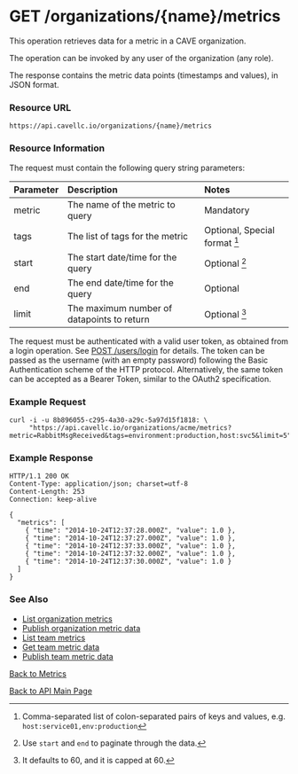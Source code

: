 # GET /organizations/{name}/metrics
This operation retrieves data for a metric in a CAVE organization.

The operation can be invoked by any user of the organization (any role).

The response contains the metric data points (timestamps and values), in JSON format.

### Resource URL

`https://api.cavellc.io/organizations/{name}/metrics`

### Resource Information

The request must contain the following query string parameters:

Parameter | Description | Notes
:-------- | :---------- | :----
metric | The name of the metric to query | Mandatory
tags | The list of tags for the metric | Optional, Special format [^1]
start | The start date/time for the query | Optional [^2]
end | The end date/time for the query | Optional
limit | The maximum number of datapoints to return | Optional [^3] 

[^1]: Comma-separated list of colon-separated pairs of keys and values, e.g. `host:service01,env:production`
[^2]: Use `start` and `end` to paginate through the data.
[^3]: It defaults to 60, and it is capped at 60.

The request must be authenticated with a valid user token, as obtained from a login operation. See [POST /users/login](../users/login.md) for details. The token can be passed as the username (with an empty password) following the Basic Authentication scheme of the HTTP protocol. Alternatively, the same token can be accepted as a Bearer Token, similar to the OAuth2 specification.

### Example Request

    curl -i -u 8b896055-c295-4a30-a29c-5a97d15f1818: \
         "https://api.cavellc.io/organizations/acme/metrics?metric=RabbitMsgReceived&tags=environment:production,host:svc5&limit=5"


### Example Response

    HTTP/1.1 200 OK
    Content-Type: application/json; charset=utf-8
    Content-Length: 253
    Connection: keep-alive
    
    {
      "metrics": [
        { "time": "2014-10-24T12:37:28.000Z", "value": 1.0 },
        { "time": "2014-10-24T12:37:27.000Z", "value": 1.0 },
        { "time": "2014-10-24T12:37:33.000Z", "value": 1.0 },
        { "time": "2014-10-24T12:37:32.000Z", "value": 1.0 },
        { "time": "2014-10-24T12:37:30.000Z", "value": 1.0 }
      ]
    }
    
### See Also

* [List organization metrics](list-org-metrics.md)
* [Publish organization metric data](publish-org-metrics.md)
* [List team metrics](list-team-metrics.md)
* [Get team metric data](get-team-metric-data.md)
* [Publish team metric data](publish-team-metrics.md)

[Back to Metrics](README.md)

[Back to API Main Page](../api.md)
